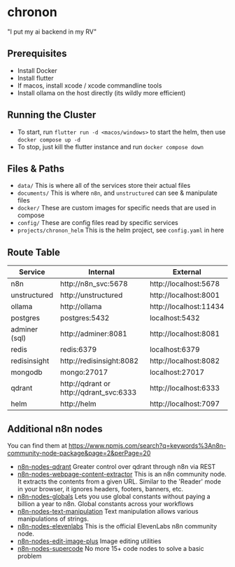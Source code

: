 # chronon
"I put my ai backend in my RV"

## Prerequisites
* Install Docker
* Install flutter
* If macos, install xcode / xcode commandline tools
* Install ollama on the host directly (its wildly more efficient)

## Running the Cluster
* To start, run `flutter run -d <macos/windows>` to start the helm, then use `docker compose up -d`
* To stop, just kill the flutter instance and run `docker compose down`

## Files & Paths
* `data/` This is where all of the services store their actual files
* `documents/` This is where `n8n`, and `unstructured` can see & manipulate files
* `docker/` These are custom images for specific needs that are used in compose
* `config/` These are config files read by specific services
* `projects/chronon_helm` This is the helm project, see `config.yaml` in here

## Route Table

| Service       | Internal                                | External               |
|---------------|-----------------------------------------|------------------------|
| n8n           | http://n8n_svc:5678                     | http://localhost:5678  |
| unstructured  | http://unstructured                     | http://localhost:8001  |
| ollama        | http://ollama                           | http://localhost:11434 |
| postgres      | postgres:5432                           | localhost:5432         |
| adminer (sql) | http://adminer:8081                     | http://localhost:8081  |
| redis         | redis:6379                              | localhost:6379         |
| redisinsight  | http://redisinsight:8082                | http://localhost:8082  |
| mongodb       | mongo:27017                             | localhost:27017        |
| qdrant        | http://qdrant or http://qdrant_svc:6333 | http://localhost:6333  |
| helm          | http://helm                             | http://localhost:7097  |

## Additional n8n nodes

You can find them at https://www.npmjs.com/search?q=keywords%3An8n-community-node-package&page=2&perPage=20

* [n8n-nodes-qdrant](https://www.npmjs.com/package/n8n-nodes-qdrant) Greater control over qdrant through n8n via REST
* [n8n-nodes-webpage-content-extractor](https://www.npmjs.com/package/n8n-nodes-webpage-content-extractor) This is an n8n community node. It extracts the contents from a given URL. Similar to the 'Reader' mode in your browser, it ignores headers, footers, banners, etc.
* [n8n-nodes-globals](https://www.npmjs.com/package/n8n-nodes-globals) Lets you use global constants without paying a billion a year to n8n. Global constants across your workflows
* [n8n-nodes-text-manipulation](https://www.npmjs.com/package/n8n-nodes-text-manipulation) Text manipulation allows various manipulations of strings.
* [n8n-nodes-elevenlabs](https://www.npmjs.com/package/@elevenlabs/n8n-nodes-elevenlabs) This is the official ElevenLabs n8n community node.
* [n8n-nodes-edit-image-plus](https://www.npmjs.com/package/n8n-nodes-edit-image-plus) Image editing utilities
* [n8n-nodes-supercode](https://www.npmjs.com/package/@kenkaiii/n8n-nodes-supercode) No more 15+ code nodes to solve a basic problem
